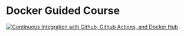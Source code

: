 # Docker Guided Course 


[![Continuous Integration with Github, Github Actions, and Docker Hub](https://github.com/GuilhermeBauer16/Docker-Guided-Course/actions/workflows/continuous-integration.yml/badge.svg?event=label)](https://github.com/GuilhermeBauer16/Docker-Guided-Course/actions/workflows/continuous-integration.yml)
